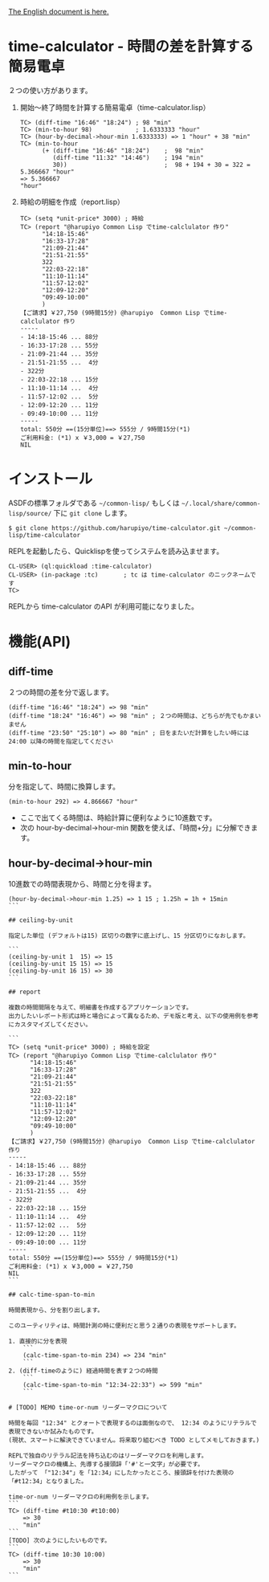 [The English document is here.](/README.md)

# time-calculator -  時間の差を計算する簡易電卓

２つの使い方があります。

1. 開始～終了時間を計算する簡易電卓（time-calculator.lisp）
	```
	TC> (diff-time "16:46" "18:24") ; 98 "min"
	TC> (min-to-hour 98)			; 1.6333333 "hour"
	TC> (hour-by-decimal->hour-min 1.6333333) => 1 "hour" + 38 "min"
	TC> (min-to-hour
		  (+ (diff-time "16:46" "18:24")	;  98 "min"
			 (diff-time "11:32" "14:46")	; 194 "min"
			 30))							;  98 + 194 + 30 = 322 = 5.366667 "hour"
	=> 5.366667
	"hour"
	```
2. 時給の明細を作成（report.lisp）
	```
	TC> (setq *unit-price* 3000) ; 時給
	TC> (report "@harupiyo Common Lisp でtime-calclulator 作り"
		  "14:18-15:46"
		  "16:33-17:28"        
		  "21:09-21:44"        
		  "21:51-21:55"        
		  322
		  "22:03-22:18"        
		  "11:10-11:14"        
		  "11:57-12:02"        
		  "12:09-12:20"        
		  "09:49-10:00"
		  )
	【ご請求】￥27,750 (9時間15分) @harupiyo  Common Lisp でtime-calclulator 作り
	-----
	- 14:18-15:46 ... 88分
	- 16:33-17:28 ... 55分
	- 21:09-21:44 ... 35分
	- 21:51-21:55 ...  4分
	- 322分
	- 22:03-22:18 ... 15分
	- 11:10-11:14 ...  4分
	- 11:57-12:02 ...  5分
	- 12:09-12:20 ... 11分
	- 09:49-10:00 ... 11分
	-----
	total: 550分 ==(15分単位)==> 555分 / 9時間15分(*1)
	ご利用料金: (*1) x ￥3,000 = ￥27,750
	NIL
	```

# インストール

ASDFの標準フォルダである `~/common-lisp/` もしくは `~/.local/share/common-lisp/source/` 下に `git clone` します。

```
$ git clone https://github.com/harupiyo/time-calculator.git ~/common-lisp/time-calculator
```

REPLを起動したら、Quicklispを使ってシステムを読み込ませます。

```
CL-USER> (ql:quickload :time-calculator)
CL-USER> (in-package :tc)		; tc は time-calculator のニックネームです
TC>
```

REPLから time-calculator のAPI が利用可能になりました。

# 機能(API)

## diff-time

２つの時間の差を分で返します。

```
(diff-time "16:46" "18:24") => 98 "min"
(diff-time "18:24" "16:46") => 98 "min" ; ２つの時間は、どちらが先でもかまいません
(diff-time "23:50" "25:10") => 80 "min" ; 日をまたいだ計算をしたい時には24:00 以降の時間を指定してください
```

## min-to-hour

分を指定して、時間に換算します。

```
(min-to-hour 292) => 4.866667 "hour"
```

- ここで出てくる時間は、時給計算に便利なように10進数です。
- 次の hour-by-decimal->hour-min 関数を使えば、「時間+分」に分解できます。

## hour-by-decimal->hour-min

10進数での時間表現から、時間と分を得ます。

````
(hour-by-decimal->hour-min 1.25) => 1 15 ; 1.25h = 1h + 15min
```

## ceiling-by-unit

指定した単位 (デフォルトは15) 区切りの数字に底上げし、15 分区切りになおします。

```
(ceiling-by-unit 1  15) => 15
(ceiling-by-unit 15 15) => 15
(ceiling-by-unit 16 15) => 30
```

## report

複数の時間間隔を与えて、明細書を作成するアプリケーションです。
出力したいレポート形式は時と場合によって異なるため、デモ版と考え、以下の使用例を参考にカスタマイズしてください。

```
TC> (setq *unit-price* 3000) ; 時給を設定
TC> (report "@harupiyo Common Lisp でtime-calclulator 作り"
      "14:18-15:46"
      "16:33-17:28"        
      "21:09-21:44"        
      "21:51-21:55"        
      322
      "22:03-22:18"        
      "11:10-11:14"        
      "11:57-12:02"        
      "12:09-12:20"        
      "09:49-10:00"
      )
【ご請求】￥27,750 (9時間15分) @harupiyo  Common Lisp でtime-calclulator 作り
-----
- 14:18-15:46 ... 88分
- 16:33-17:28 ... 55分
- 21:09-21:44 ... 35分
- 21:51-21:55 ...  4分
- 322分
- 22:03-22:18 ... 15分
- 11:10-11:14 ...  4分
- 11:57-12:02 ...  5分
- 12:09-12:20 ... 11分
- 09:49-10:00 ... 11分
-----
total: 550分 ==(15分単位)==> 555分 / 9時間15分(*1)
ご利用料金: (*1) x ￥3,000 = ￥27,750
NIL
```

## calc-time-span-to-min

時間表現から、分を割り出します。

このユーティリティは、時間計測の時に便利だと思う２通りの表現をサポートします。

1. 直接的に分を表現
	```
	(calc-time-span-to-min 234) => 234 "min"
	```
2. (diff-timeのように) 経過時間を表す２つの時間
	```
	(calc-time-span-to-min "12:34-22:33") => 599 "min"
	```

# [TODO] MEMO time-or-num リーダーマクロについて

時間を毎回 "12:34" とクォートで表現するのは面倒なので、 12:34 のようにリテラルで表現できないか試みたものです。
(現状、スマートに解決できていません。将来取り組むべき TODO としてメモしておきます。)

REPLで独自のリテラル記法を持ち込むのはリーダーマクロを利用します。
リーダーマクロの機構上、先導する接頭辞「'#'と一文字」が必要です。
したがって 「"12:34"」を「12:34」にしたかったところ、接頭辞を付けた表現の「#t12:34」となりました。

time-or-num リーダーマクロの利用例を示します。
```
TC> (diff-time #t10:30 #t10:00)
	=> 30
	"min"
```
[TODO] 次のようにしたいものです。
```
TC> (diff-time 10:30 10:00)
	=> 30
	"min"
```
